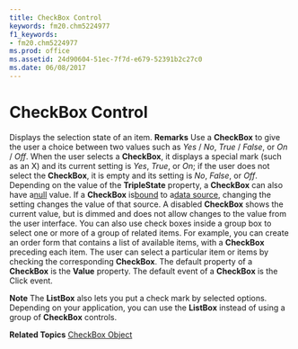 ```yaml
---
title: CheckBox Control
keywords: fm20.chm5224977
f1_keywords:
- fm20.chm5224977
ms.prod: office
ms.assetid: 24d90604-51ec-7f7d-e679-52391b2c27c0
ms.date: 06/08/2017
---
```



# CheckBox Control



Displays the selection state of an item.
 **Remarks**
Use a **CheckBox** to give the user a choice between two values such as _Yes_ / _No_, _True_ / _False_, or _On_ / _Off_. When the user selects a **CheckBox**, it displays a special mark (such as an X) and its current setting is _Yes_, _True_, or _On_; if the user does not select the **CheckBox**, it is empty and its setting is _No_, _False_, or _Off_. Depending on the value of the **TripleState** property, a **CheckBox** can also have a[null](vbe-glossary.md) value.
If a **CheckBox** is[bound](glossary-vba.md) to a[data source](glossary-vba.md), changing the setting changes the value of that source. A disabled **CheckBox** shows the current value, but is dimmed and does not allow changes to the value from the user interface.
You can also use check boxes inside a group box to select one or more of a group of related items. For example, you can create an order form that contains a list of available items, with a **CheckBox** preceding each item. The user can select a particular item or items by checking the corresponding **CheckBox**.
The default property of a **CheckBox** is the **Value** property.
The default event of a **CheckBox** is the Click event.

 **Note**  The **ListBox** also lets you put a check mark by selected options. Depending on your application, you can use the **ListBox** instead of using a group of **CheckBox** controls.

 **Related Topics**
[CheckBox Object](http://msdn.microsoft.com/library/03879b09-fe1a-492d-9594-78a82776ecee%28Office.15%29.aspx)

